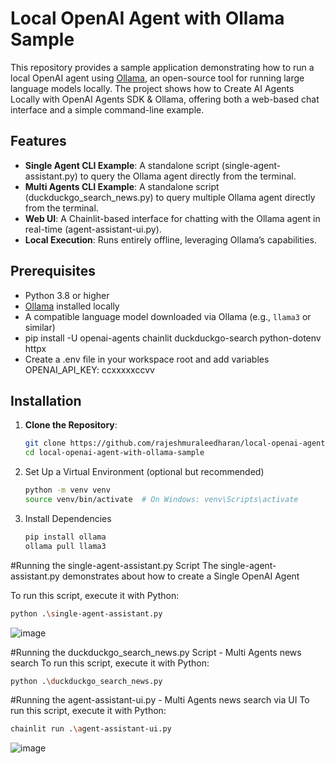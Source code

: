 # Local OpenAI Agent with Ollama Sample

This repository provides a sample application demonstrating how to run a local OpenAI agent using [Ollama](https://ollama.com/), an open-source tool for running large language models locally. The project shows how to Create AI Agents Locally with OpenAI Agents SDK & Ollama, offering both a web-based chat interface and a simple command-line example.

## Features
- **Single Agent CLI Example**: A standalone script (single-agent-assistant.py) to query the Ollama agent directly from the terminal.
- **Multi Agents CLI Example**: A standalone script (duckduckgo_search_news.py) to query multiple Ollama agent directly from the terminal.
- **Web UI**: A Chainlit-based interface for chatting with the Ollama agent in real-time (agent-assistant-ui.py).
- **Local Execution**: Runs entirely offline, leveraging Ollama’s capabilities.

## Prerequisites
- Python 3.8 or higher
- [Ollama](https://ollama.com/) installed locally
- A compatible language model downloaded via Ollama (e.g., `llama3` or similar)
- pip install -U openai-agents chainlit duckduckgo-search python-dotenv httpx
- Create a .env file in your workspace root and add variables
    OPENAI_API_KEY: ccxxxxxccvv


## Installation
1. **Clone the Repository**:
   ```bash
   git clone https://github.com/rajeshmuraleedharan/local-openai-agent-with-ollama-sample.git
   cd local-openai-agent-with-ollama-sample
   ```
2. Set Up a Virtual Environment (optional but recommended)
    ```bash
    python -m venv venv
    source venv/bin/activate  # On Windows: venv\Scripts\activate
    ```
3. Install Dependencies
    ```bash
    pip install ollama
    ollama pull llama3
    ```

#Running the single-agent-assistant.py Script
The single-agent-assistant.py demonstrates about how to create a Single OpenAI Agent

To run this script, execute it with Python: 
```bash
python .\single-agent-assistant.py
```
![image](https://github.com/user-attachments/assets/81fd2a3a-5f66-41e8-b6df-15b82c86e03f)

#Running the duckduckgo_search_news.py Script - Multi Agents news search
To run this script, execute it with Python: 
```bash
python .\duckduckgo_search_news.py
```

#Running the agent-assistant-ui.py -  Multi Agents news search via UI
To run this script, execute it with Python: 
```bash
chainlit run .\agent-assistant-ui.py
```
![image](https://github.com/user-attachments/assets/92b4d04d-a6c1-491b-9057-6065899537b6)
